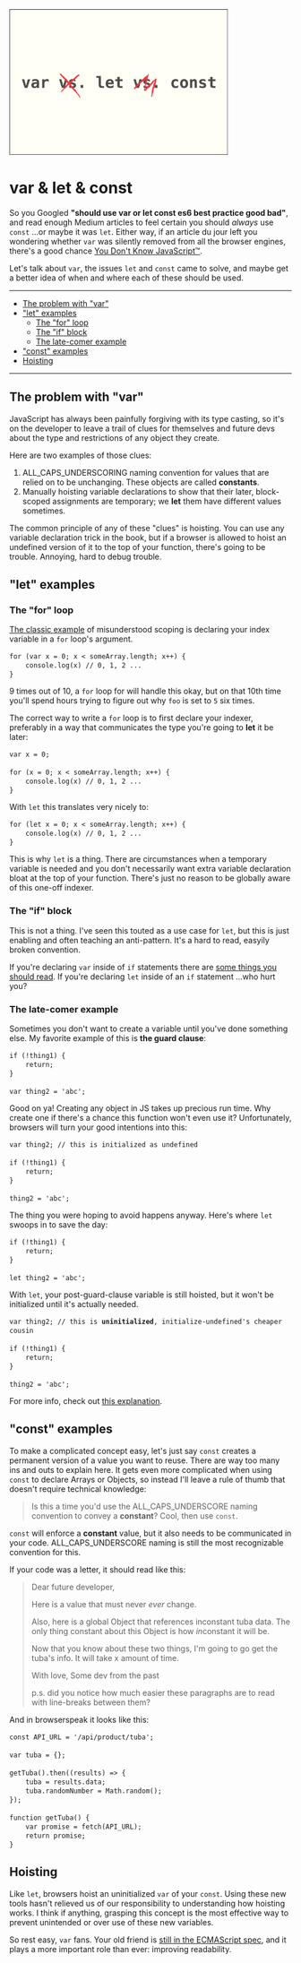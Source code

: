 
<img src="../_images/var-let-const/cover.png" alt="var vs. let vs. const" title="var vs. let vs. const" height="260px"/>

# var & let & const

So you Googled **"should use var or let const es6 best practice good bad"**, and read enough Medium articles to feel certain you should *always* use `const` ...or maybe it was `let`. Either way, if an article du jour left you wondering whether `var` was silently removed from all the browser engines, there's a good chance [You Don't Know JavaScript&trade;](https://github.com/getify/You-Dont-Know-JS).

Let's talk about `var`, the issues `let` and `const` came to solve, and maybe get a better idea of when and where each of these should be used.

* * *

- [The problem with &quot;var&quot;](#the-problem-with-quotvarquot)
- [&quot;let&quot; examples](#quotletquot-examples)
  - [The &quot;for&quot; loop](#the-quotforquot-loop)
  - [The &quot;if&quot; block](#the-quotifquot-block)
  - [The late-comer example](#the-late-comer-example)
- [&quot;const&quot; examples](#quotconstquot-examples)
- [Hoisting](#hoisting)

* * *

<a name="the-problem-with-var"></a>
## The problem with "var"

JavaScript has always been painfully forgiving with its type casting, so it's on the developer to leave a trail of clues for themselves and future devs about the type and restrictions of any object they create.

Here are two examples of those clues:

1. ALL_CAPS_UNDERSCORING naming convention for values that are relied on to be unchanging. These objects are called **constants**.
2. Manually hoisting variable declarations to show that their later, block-scoped assignments are temporary; we **let** them have different values sometimes.

The common principle of any of these "clues" is hoisting. You can use any variable declaration trick in the book, but if a browser is allowed to hoist an undefined version of it to the top of your function, there's going to be trouble. Annoying, hard to debug trouble.

<a name="let-examples"></a>
## "let" examples

<a name="the-for-loop"></a>
### The "for" loop

[The classic example](https://github.com/getify/You-Dont-Know-JS/blob/master/scope%20%26%20closures/ch5.md#loops--closure) of misunderstood scoping is declaring your index variable in a `for` loop's argument.

    for (var x = 0; x < someArray.length; x++) {
        console.log(x) // 0, 1, 2 ...
    }

9 times out of 10, a `for` loop for will handle this okay, but on that 10th time you'll spend hours trying to figure out why `foo` is set to `5` six times.

The correct way to write a `for` loop is to first declare your indexer, preferably in a way that communicates the type you're going to **let** it be later:

    var x = 0;

    for (x = 0; x < someArray.length; x++) {
        console.log(x) // 0, 1, 2 ...
    }

With `let` this translates very nicely to:

    for (let x = 0; x < someArray.length; x++) {
        console.log(x) // 0, 1, 2 ...
    }

This is why `let` is a thing. There are circumstances when a temporary variable is needed and you don't necessarily want extra variable declaration bloat at the top of your function. There's just no reason to be globally aware of this one-off indexer.

<a name="the-if-block"></a>
### The "if" block

This is not a thing. I've seen this touted as a use case for `let`, but this is just enabling and often teaching an anti-pattern. It's a hard to read, easyily broken convention.

If you're declaring `var` inside of `if` statements there are [some things you should read](https://github.com/getify/You-Dont-Know-JS). If you're declaring `let` inside of an `if` statement ...who hurt you?

<a name="the-late-comer-example"></a>
### The late-comer example

Sometimes you don't want to create a variable until you've done something else. My favorite example of this is **the guard clause**:

    if (!thing1) {
        return;
    }

    var thing2 = 'abc';

Good on ya! Creating any object in JS takes up precious run time. Why create one if there's a chance this function won't even use it? Unfortunately, browsers will turn your good intentions into this:

    var thing2; // this is initialized as undefined

    if (!thing1) {
        return;
    }

    thing2 = 'abc';

The thing you were hoping to avoid happens anyway. Here's where `let` swoops in to save the day:

    if (!thing1) {
        return;
    }

    let thing2 = 'abc';

With `let`, your post-guard-clause variable is still hoisted, but it won't be initialized until it's actually needed.

<pre><code>var thing2; // this is <b>uninitialized</b>, initialize-undefined's cheaper cousin

if (!thing1) {
    return;
}

thing2 = 'abc';</code></pre>

For more info, check out [this explanation](https://github.com/getify/You-Dont-Know-JS/issues/1132#issuecomment-325695891).

<a name="const-examples"></a>
## "const" examples

To make a complicated concept easy, let's just say `const` creates a permanent version of a value you want to reuse. There are way too many ins and outs to explain here. It gets even more complicated when using `const` to declare Arrays or Objects, so instead I'll leave a rule of thumb that doesn't require technical knowledge:

> Is this a time you'd use the ALL_CAPS_UNDERSCORE naming convention to convey a **constant**? Cool, then use `const`.

`const` will enforce a **constant** value, but it also needs to be communicated in your code. ALL_CAPS_UNDERSCORE naming is still the most recognizable convention for this.

If your code was a letter, it should read like this:

> Dear future developer,
> 
> Here is a value that must never *ever* change.
> 
> Also, here is a global Object that references inconstant tuba data. The only thing constant about this Object is how *in*constant it will be.
> 
> Now that you know about these two things, I'm going to go get the tuba's info. It will take x amount of time.
> 
> With love,
> Some dev from the past
> 
> p.s. did you notice how much easier these paragraphs are to read with line-breaks between them?

And in browserspeak it looks like this:

    const API_URL = '/api/product/tuba';

    var tuba = {};

    getTuba().then((results) => {
        tuba = results.data;
        tuba.randomNumber = Math.random();
    });

    function getTuba() {
        var promise = fetch(API_URL);
        return promise;
    }

<a name="hoisting"></a>
## Hoisting

Like `let`, browsers hoist an uninitialized `var` of your `const`. Using these new tools hasn't relieved us of our responsibility to understanding how hoisting works. I think if anything, grasping this concept is the most effective way to prevent unintended or over use of these new variables.

So rest easy, `var` fans. Your old friend is [still in the ECMAScript spec](https://www.ecma-international.org/ecma-262/6.0/#sec-variable-statement), and it plays a more important role than ever: improving readability.
